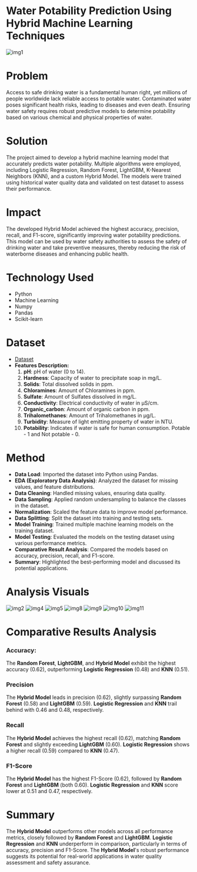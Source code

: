 # Water Potability Prediction Using Hybrid Machine Learning Techniques

![img1](https://github.com/shibbir282/Predictive-Data-Mining-on-Water-Potability/blob/main/Visuals/img1.jpg)

# **Problem**
Access to safe drinking water is a fundamental human right, yet millions of people worldwide lack reliable access to potable water. Contaminated water poses significant health risks, leading to diseases and even death. Ensuring water safety requires robust predictive models to determine potability based on various chemical and physical properties of water. 

# **Solution**
The project aimed to develop a hybrid machine learning model that accurately predicts water potability. Multiple algorithms were employed, including Logistic Regression, Random Forest, LightGBM, K-Nearest Neighbors (KNN), and a custom Hybrid Model. The models were trained using historical water quality data and validated on test dataset to assess their performance.

# **Impact**
The developed Hybrid Model achieved the highest accuracy, precision, recall, and F1-score, significantly improving water potability predictions. This model can be used by water safety authorities to assess the safety of drinking water and take preventive measures, thereby reducing the risk of waterborne diseases and enhancing public health.

# **Technology Used**
- Python
- Machine Learning
- Numpy
- Pandas
- Scikit-learn

# **Dataset**
- [Dataset](https://www.kaggle.com/datasets/adityakadiwal/water-potability/data)
- **Features Description:**
  1. **pH**: pH of water (0 to 14).
  2. **Hardness**: Capacity of water to precipitate soap in mg/L.
  3. **Solids**: Total dissolved solids in ppm.
  4. **Chloramines**: Amount of Chloramines in ppm.
  5. **Sulfate**: Amount of Sulfates dissolved in mg/L.
  6. **Conductivity**: Electrical conductivity of water in μS/cm.
  7. **Organic_carbon**: Amount of organic carbon in ppm.
  8. **Trihalomethanes**: Amount of Trihalomethanes in μg/L.
  9. **Turbidity**: Measure of light emitting property of water in NTU.
  10. **Potability**: Indicates if water is safe for human consumption. Potable - 1 and Not potable - 0.

# **Method**
- **Data Load**: Imported the dataset into Python using Pandas.
- **EDA (Exploratory Data Analysis)**: Analyzed the dataset for missing values, and feature distributions.
- **Data Cleaning**: Handled missing values, ensuring data quality.
- **Data Sampling**: Applied random undersampling to balance the classes in the dataset.
- **Normalization**: Scaled the feature data to improve model performance.
- **Data Splitting**: Split the dataset into training and testing sets.
- **Model Training**: Trained multiple machine learning models on the training dataset.
- **Model Testing**: Evaluated the models on the testing dataset using various performance metrics.
- **Comparative Result Analysis**: Compared the models based on accuracy, precision, recall, and F1-score.
- **Summary**: Highlighted the best-performing model and discussed its potential applications.

# **Analysis Visuals**
![img2](https://github.com/shibbir282/Predictive-Data-Mining-on-Water-Potability/blob/main/Visuals/img2.PNG)
![img4](https://github.com/shibbir282/Predictive-Data-Mining-on-Water-Potability/blob/main/Visuals/img4.png)
![img5](https://github.com/shibbir282/Predictive-Data-Mining-on-Water-Potability/blob/main/Visuals/img5.PNG)
![img8](https://github.com/shibbir282/Predictive-Data-Mining-on-Water-Potability/blob/main/Visuals/img8.png)
![img9](https://github.com/shibbir282/Predictive-Data-Mining-on-Water-Potability/blob/main/Visuals/img9.png)
![img10](https://github.com/shibbir282/Predictive-Data-Mining-on-Water-Potability/blob/main/Visuals/img10.png)
![img11](https://github.com/shibbir282/Predictive-Data-Mining-on-Water-Potability/blob/main/Visuals/img11.png)

# **Comparative Results Analysis**
### **Accuracy:**
The **Random Forest**, **LightGBM**, and **Hybrid Model** exhibit the highest accuracy (0.62), outperforming **Logistic Regression** (0.48) and **KNN** (0.51).

### **Precision**
The **Hybrid Model** leads in precision (0.62), slightly surpassing **Random Forest** (0.58) and **LightGBM** (0.59). **Logistic Regression** and **KNN** trail behind with 0.46 and 0.48, respectively.

### **Recall**
The **Hybrid Model** achieves the highest recall (0.62), matching **Random Forest** and slightly exceeding **LightGBM** (0.60). **Logistic Regression** shows a higher recall (0.59) compared to **KNN** (0.47).

### **F1-Score**
The **Hybrid Model** has the highest F1-Score (0.62), followed by **Random Forest** and **LightGBM** (both 0.60). **Logistic Regression** and **KNN** score lower at 0.51 and 0.47, respectively.

# **Summary**
The **Hybrid Model** outperforms other models across all performance metrics, closely followed by **Random Forest** and **LightGBM**. **Logistic Regression** and **KNN** underperform in comparison, particularly in terms of accuracy, precision and F1-Score. The **Hybrid Model**'s robust performance suggests its potential for real-world applications in water quality assessment and safety assurance.
